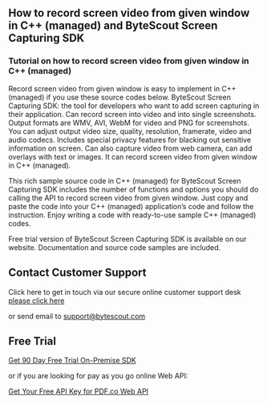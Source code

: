 ## How to record screen video from given window in C++ (managed) and ByteScout Screen Capturing SDK

### Tutorial on how to record screen video from given window in C++ (managed)

Record screen video from given window is easy to implement in C++ (managed) if you use these source codes below. ByteScout Screen Capturing SDK: the tool for developers who want to add screen capturing in their application. Can record screen into video and into single screenshots. Output formats are WMV, AVI, WebM for video and PNG for screenshots. You can adjust output video size, quality, resolution, framerate, video and audio codecs. Includes special privacy features for blacking out sensitive information on screen. Can also capture video from web camera, can add overlays with text or images. It can record screen video from given window in C++ (managed).

This rich sample source code in C++ (managed) for ByteScout Screen Capturing SDK includes the number of functions and options you should do calling the API to record screen video from given window. Just copy and paste the code into your C++ (managed) application’s code and follow the instruction. Enjoy writing a code with ready-to-use sample C++ (managed) codes.

Free trial version of ByteScout Screen Capturing SDK is available on our website. Documentation and source code samples are included.

## Contact Customer Support

Click here to get in touch via our secure online customer support desk [please click here](https://bytescout.zendesk.com/hc/en-us/requests/new?subject=ByteScout%20Screen%20Capturing%20SDK%20Question)

or send email to [support@bytescout.com](mailto:support@bytescout.com?subject=ByteScout%20Screen%20Capturing%20SDK%20Question) 

## Free Trial

[Get 90 Day Free Trial On-Premise SDK](https://bytescout.com/download/web-installer?utm_source=github-readme)

or if you are looking for pay as you go online Web API:

[Get Your Free API Key for PDF.co Web API](https://pdf.co/documentation/api?utm_source=github-readme)